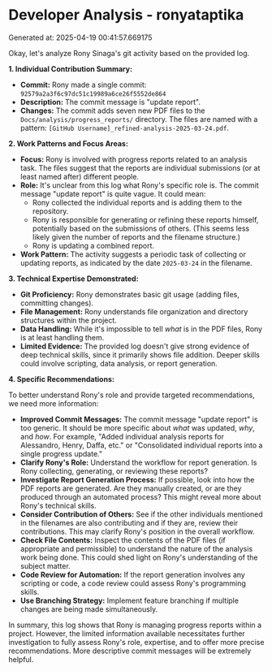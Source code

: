 # Developer Analysis - ronyataptika
Generated at: 2025-04-19 00:41:57.669175

Okay, let's analyze Rony Sinaga's git activity based on the provided log.

**1. Individual Contribution Summary:**

*   **Commit:** Rony made a single commit: `92579a2a3f6c97dc51c19989a6ce26f5552de864`
*   **Description:** The commit message is "update report".
*   **Changes:** The commit adds seven new PDF files to the `Docs/analysis/progress_reports/` directory.  The files are named with a pattern: `[GitHub Username]_refined-analysis-2025-03-24.pdf`.

**2. Work Patterns and Focus Areas:**

*   **Focus:** Rony is involved with progress reports related to an analysis task. The files suggest that the reports are individual submissions (or at least named after) different people.
*   **Role:** It's unclear from this log what Rony's specific role is. The commit message "update report" is quite vague.  It could mean:
    *   Rony collected the individual reports and is adding them to the repository.
    *   Rony is responsible for generating or refining these reports himself, potentially based on the submissions of others.  (This seems less likely given the number of reports and the filename structure.)
    *   Rony is updating a combined report.
*   **Work Pattern:** The activity suggests a periodic task of collecting or updating reports, as indicated by the date `2025-03-24` in the filename.

**3. Technical Expertise Demonstrated:**

*   **Git Proficiency:** Rony demonstrates basic git usage (adding files, committing changes).
*   **File Management:**  Rony understands file organization and directory structures within the project.
*   **Data Handling:** While it's impossible to tell *what* is in the PDF files, Rony is at least handling them.
*   **Limited Evidence:**  The provided log doesn't give strong evidence of deep technical skills, since it primarily shows file addition. Deeper skills could involve scripting, data analysis, or report generation.

**4. Specific Recommendations:**

To better understand Rony's role and provide targeted recommendations, we need more information:

*   **Improved Commit Messages:** The commit message "update report" is too generic.  It should be more specific about *what* was updated, *why*, and *how*.  For example, "Added individual analysis reports for Alessandro, Henry, Daffa, etc." or "Consolidated individual reports into a single progress update."
*   **Clarify Rony's Role:** Understand the workflow for report generation.  Is Rony collecting, generating, or reviewing these reports?
*   **Investigate Report Generation Process:**  If possible, look into how the PDF reports are generated. Are they manually created, or are they produced through an automated process? This might reveal more about Rony's technical skills.
*   **Consider Contribution of Others:** See if the other individuals mentioned in the filenames are also contributing and if they are, review their contributions. This may clarify Rony's position in the overall workflow.
*   **Check File Contents:** Inspect the contents of the PDF files (if appropriate and permissible) to understand the nature of the analysis work being done. This could shed light on Rony's understanding of the subject matter.
*   **Code Review for Automation:** If the report generation involves any scripting or code, a code review could assess Rony's programming skills.
*  **Use Branching Strategy:** Implement feature branching if multiple changes are being made simultaneously.

In summary, this log shows that Rony is managing progress reports within a project. However, the limited information available necessitates further investigation to fully assess Rony's role, expertise, and to offer more precise recommendations. More descriptive commit messages will be extremely helpful.
